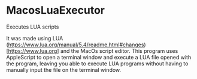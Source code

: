 # MacosLuaExecutor
Executes LUA scripts

It was made using LUA (https://www.lua.org/manual/5.4/readme.html#changes) [https://www.lua.org] and the MacOs script editor.
This program uses AppleScript to open a terminal window and execute a LUA file opened with the program, leaving you able to execute LUA programs without having to manually input the file on the terminal window.
